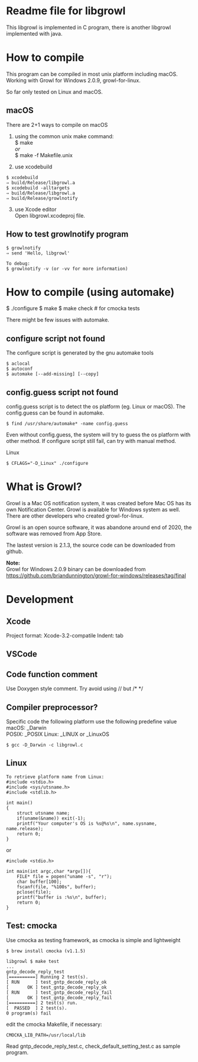 Readme file for libgrowl
=====
This libgrowl is implemented in C program, there is another libgrowl implemented with java.

How to compile
=====
This program can be compiled in most unix platform including macOS. Working with Growl for Windows 2.0.9, growl-for-linux.

So far only tested on Linux and macOS. 

macOS
-----
There are 2+1 ways to compile on macOS

1. using the common unix make command:  
$ make  
_or_  
$ make -f Makefile.unix

2. use xcodebuild

```
$ xcodebuild
⇒ build/Release/libgrowl.a
$ xcodebuild -alltargets  
⇒ build/Release/libgrowl.a  
⇒ build/Release/growlnotify  
```  

3. use Xcode editor  
Open libgrowl.xcodeproj file.

How to test growlnotify program
-----

```
$ growlnotify
⇒ send 'Hello, libgrowl'

To debug:
$ growlnotify -v (or -vv for more information)
```

How to compile (using automake)
=====
$ ./configure 
$ make
$ make check  # for cmocka tests

There might be few issues with automake.

configure script not found
-----
The configure script is generated by the gnu automake tools
```
$ aclocal
$ autoconf
$ automake [--add-missing] [--copy]
``` 

config.guess script not found
-----
config.guess script is to detect the os platform (eg. Linux or macOS). The config.guess can be found in automake. 
```
$ find /usr/share/automake* -name config.guess
```

Even without config.guess, the system will try to guess the os platform with other method. If configure script still fail, can try with manual method.

Linux
```
$ CFLAGS="-D_Linux" ./configure
```


What is Growl?
=====
Growl is a Mac OS notification system, it was created before Mac OS has its own Notification Center. Growl is available for Windows system as well. There are other developers who created growl-for-linux.

Growl is an open source software, it was abandone around end of 2020, the software was removed from App Store.

The lastest version is 2.1.3, the source code can be downloaded from github.


**Note:**  
Growl for Windows 2.0.9 binary can be downloaded from https://github.com/briandunnington/growl-for-windows/releases/tag/final

Development
=====
Xcode
-----
Project format: Xcode-3.2-compatile
Indent: tab

VSCode
-----

Code function comment
-----
Use Doxygen style comment.
Try avoid using // but /* */

Compiler preprocessor?
-----
Specific code the following platform use the following predefine value  
macOS: _Darwin  
POSIX: _POSIX
Linux: _LINUX or _LinuxOS

    $ gcc -D_Darwin -c libgrowl.c

Linux
-----
```
To retrieve platform name from Linux:
#include <stdio.h>
#include <sys/utsname.h>
#include <stdlib.h>

int main()
{
	struct utsname name;
	if(uname(&name)) exit(-1);
	printf("Your computer's OS is %s@%s\n", name.sysname, name.release);
	return 0;
}
```
or
```
#include <stdio.h>

int main(int argc,char *argv[]){    
    FILE* file = popen("uname -s", "r");
    char buffer[100];
    fscanf(file, "%100s", buffer);
    pclose(file);
    printf("buffer is :%s\n", buffer);
    return 0;
}
```
Test: cmocka
-----
Use cmocka as testing framework, as cmocka is simple and lightweight

```
$ brew install cmocka (v1.1.5)

libgrowl $ make test
...
gntp_decode_reply_test
[==========] Running 2 test(s).
[ RUN      ] test_gntp_decode_reply_ok
[       OK ] test_gntp_decode_reply_ok
[ RUN      ] test_gntp_decode_reply_fail
[       OK ] test_gntp_decode_reply_fail
[==========] 2 test(s) run.
[  PASSED  ] 2 test(s).
0 program(s) fail
```

edit the cmocka Makefile, if necessary:

    CMOCKA_LIB_PATH=/usr/local/lib

Read gntp_decode_reply_test.c, check_default_setting_test.c as sample program.
